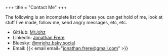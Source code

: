 +++
title = "Contact Me"
+++

The following is an incomplete list of places you can get hold of me, look at stuff I've made, follow me, send angry messages, etc, etc.

- GitHub: [MrJohz](https://github.com/MrJohz/)
- LinkedIn: [Jonathan Frere](https://www.linkedin.com/in/jonathan-frere-254ab3197/)
- Bluesky: [@mrjohz.bsky.social](https://bsky.app/profile/mrjohz.bsky.social)
- Email: {{< email email="jonathan.frere@gmail.com" >}}
